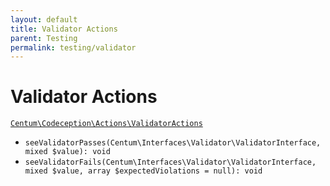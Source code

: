 ```yaml
---
layout: default
title: Validator Actions
parent: Testing
permalink: testing/validator
---
```




# Validator Actions

[`Centum\Codeception\Actions\ValidatorActions`](https://github.com/SidRoberts/centum/blob/development/src/Codeception/Actions/ValidatorActions.php)

- `seeValidatorPasses(Centum\Interfaces\Validator\ValidatorInterface, mixed $value): void`
- `seeValidatorFails(Centum\Interfaces\Validator\ValidatorInterface, mixed $value, array $expectedViolations = null): void`
